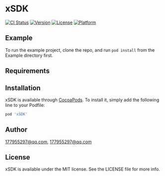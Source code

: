 # xSDK

[![CI Status](https://img.shields.io/travis/177955297@qq.com/xSDK.svg?style=flat)](https://travis-ci.org/177955297@qq.com/xSDK)
[![Version](https://img.shields.io/cocoapods/v/xSDK.svg?style=flat)](https://cocoapods.org/pods/xSDK)
[![License](https://img.shields.io/cocoapods/l/xSDK.svg?style=flat)](https://cocoapods.org/pods/xSDK)
[![Platform](https://img.shields.io/cocoapods/p/xSDK.svg?style=flat)](https://cocoapods.org/pods/xSDK)

## Example

To run the example project, clone the repo, and run `pod install` from the Example directory first.

## Requirements

## Installation

xSDK is available through [CocoaPods](https://cocoapods.org). To install
it, simply add the following line to your Podfile:

```ruby
pod 'xSDK'
```

## Author

177955297@qq.com, 177955297@qq.com

## License

xSDK is available under the MIT license. See the LICENSE file for more info.

